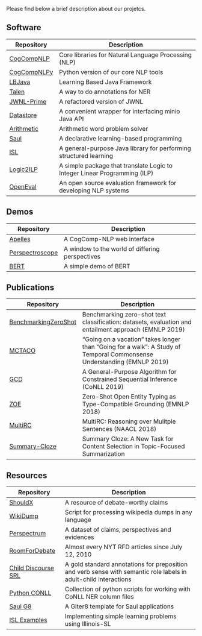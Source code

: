 Please find below a brief description about our projetcs.

## Software

| Repository | Description |
|----------|------------|
| [CogCompNLP](../cogcomp-nlp/) | Core libraries for Natural Language Processing (NLP) |
| [CogCompNLPy](../cogcomp-nlpy/) | Python version of our core NLP tools |
| [LBJava](../lbjava/) | Learning Based Java Framework |
| [Talen](../talen/) | A way to do annotations for NER |
| [JWNL-Prime](../jwnl-prime/) | A refactored version of JWNL |
| [Datastore](../cogcomp-datastore/) | A convenient wrapper for interfacing minio Java API |
| [Arithmetic](../arithmetic/) | Arithmetic word problem solver |
| [Saul](../saul/) | A declarative learning-based programming |
| [ISL](../illinois-sl/) | A general-purpose Java library for performing structured learning |
| [Logic2ILP](../Logic2ILP/) | A simple package that translate Logic to Integer Linear Programming (ILP) |
| [OpenEval](../open-eval/) | An open source evaluation framework for developing NLP systems  |


## Demos

| Repository | Description |
|----------|------------|
| [Apelles](../apelles/) | A CogComp-NLP web interface |
| [Perspectroscope](../perspectroscope/) | A window to the world of differing perspectives |
| [BERT](../bert-demo/) | A simple demo of BERT |


## Publications

| Repository | Description |
|----------|------------|
| [BenchmarkingZeroShot](../BenchmarkingZeroShot/) | Benchmarking zero-shot text classification: datasets, evaluation and entailment approach (EMNLP 2019) |
| [MCTACO](../MCTACO/) | “Going on a vacation” takes longer than “Going for a walk”: A Study of Temporal Commonsense Understanding (EMNLP 2019) |
| [GCD](../gcd/) | A General-Purpose Algorithm for Constrained Sequential Inference (CoNLL 2019) |
| [ZOE](../zoe/) | Zero-Shot Open Entity Typing as Type-Compatible Grounding  (EMNLP 2018) |
| [MultiRC](../multirc/) | MultiRC: Reasoning over Mulitple Sentences (NAACL 2018) |
| [Summary-Cloze](../summary-cloze/) | Summary Cloze: A New Task for Content Selection in Topic-Focused Summarization |


## Resources

| Repository | Description |
|----------|------------|
| [ShouldX](../should-X/) | A resource of debate-worthy claims |
| [WikiDump](../wikidump-preprocessing/) | Script for processing wikipedia dumps in any language |
| [Perspectrum](../perspectrum/) | A dataset of claims, perspectives and evidences |
| [RoomForDebate](../room_for_debate/) | Almost every NYT RFD articles since July 12, 2010 |
| [Child Discourse SRL](../child-discourse-SRL/) | A gold standard annotations for preposition and verb sense with semantic role labels in adult-child interactions |
| [Python CONLL](../python-conll/) | Collection of python scripts for working with CoNLL NER column files |
| [Saul G8](../saul.g8/) | A Giter8 template for Saul applications |
| [ISL Examples](../illinois-sl-examples/) | Implementing simple learning problems using Illinois-SL |





